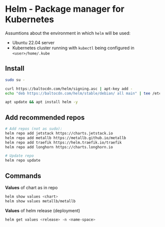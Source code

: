 # Helm - Package manager for Kubernetes

Assumtions about the environment in which `helm` will be used:

* Ubuntu 22.04 server
* Kubernetes cluster running with `kubectl` being configured in `<user>/home/.kube`

## Install

```bash
sudo su -

curl https://baltocdn.com/helm/signing.asc | apt-key add -
echo "deb https://baltocdn.com/helm/stable/debian/ all main" | tee /etc/apt/sources.list.d/helm-stable-debian.list

apt update && apt install helm -y
```

## Add recommended repos

```bash
# Add repos (not as sudo):
helm repo add jetstack https://charts.jetstack.io
helm repo add metallb https://metallb.github.io/metallb
helm repo add traefik https://helm.traefik.io/traefik
helm repo add longhorn https://charts.longhorn.io

# Update repo
helm repo update
```

## Commands

**Values** of chart as in repo

```bash
helm show values <chart>
helm show values metallb/metallb
```

**Values** of helm release (deployment)

```bash
helm get values <release> -n <name-space>
```


